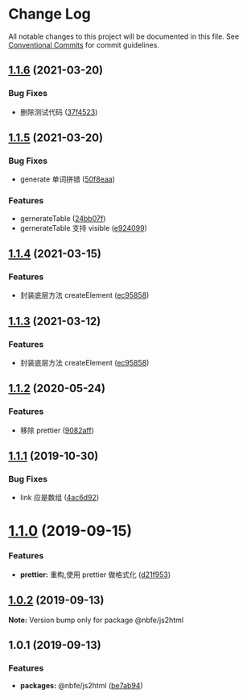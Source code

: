 # Change Log

All notable changes to this project will be documented in this file.
See [Conventional Commits](https://conventionalcommits.org) for commit guidelines.

## [1.1.6](https://github.com/shuoshubao/nbfe/compare/@nbfe/js2html@1.1.5...@nbfe/js2html@1.1.6) (2021-03-20)


### Bug Fixes

* 删除测试代码 ([37f4523](https://github.com/shuoshubao/nbfe/commit/37f4523))





## [1.1.5](https://github.com/shuoshubao/nbfe/compare/@nbfe/js2html@1.1.4...@nbfe/js2html@1.1.5) (2021-03-20)


### Bug Fixes

* generate 单词拼错 ([50f8eaa](https://github.com/shuoshubao/nbfe/commit/50f8eaa))


### Features

* gernerateTable ([24bb07f](https://github.com/shuoshubao/nbfe/commit/24bb07f))
* gernerateTable 支持 visible ([e924099](https://github.com/shuoshubao/nbfe/commit/e924099))





## [1.1.4](https://github.com/shuoshubao/nbfe/compare/@nbfe/js2html@1.1.2...@nbfe/js2html@1.1.4) (2021-03-15)


### Features

* 封装底层方法 createElement ([ec95858](https://github.com/shuoshubao/nbfe/commit/ec95858))





## [1.1.3](https://github.com/shuoshubao/nbfe/compare/@nbfe/js2html@1.1.2...@nbfe/js2html@1.1.3) (2021-03-12)


### Features

* 封装底层方法 createElement ([ec95858](https://github.com/shuoshubao/nbfe/commit/ec95858))





## [1.1.2](https://github.com/shuoshubao/nbfe/compare/@nbfe/js2html@1.1.1...@nbfe/js2html@1.1.2) (2020-05-24)

### Features

-   移除 prettier ([9082aff](https://github.com/shuoshubao/nbfe/commit/9082aff))

## [1.1.1](https://github.com/shuoshubao/nbfe/compare/@nbfe/js2html@1.1.0...@nbfe/js2html@1.1.1) (2019-10-30)

### Bug Fixes

-   link 应是数组 ([4ac6d92](https://github.com/shuoshubao/nbfe/commit/4ac6d92))

# [1.1.0](https://github.com/shuoshubao/nbfe/compare/@nbfe/js2html@1.0.2...@nbfe/js2html@1.1.0) (2019-09-15)

### Features

-   **prettier:** 重构,使用 prettier 做格式化 ([d21f953](https://github.com/shuoshubao/nbfe/commit/d21f953))

## [1.0.2](https://github.com/shuoshubao/nbfe/compare/@nbfe/js2html@1.0.1...@nbfe/js2html@1.0.2) (2019-09-13)

**Note:** Version bump only for package @nbfe/js2html

## 1.0.1 (2019-09-13)

### Features

-   **packages:** @nbfe/js2html ([be7ab94](https://github.com/shuoshubao/js2html/commit/be7ab94))
